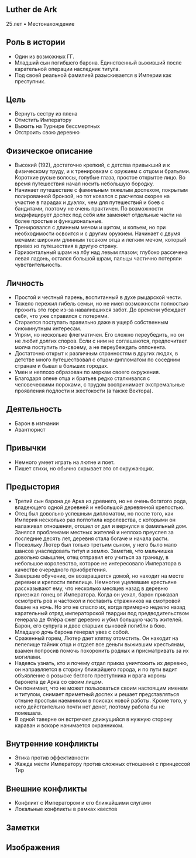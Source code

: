 ## Luther de Ark

25 лет • Местонахождение

## Роль в истории

* Один из возможных ГГ.
* Младший сын погибшего барона. Единственный выживший после карательной операции наследник титула.
* Под своей реальной фамилией разыскивается в Империи как преступник.

## Цель

* Вернуть сестру из плена
* Отмстить Императору
* Выжить на Турнире бессмертных
* Отстроить свою деревню

## Физическое описание

* Высокий (192), достаточно крепкий, с детства привыкший и к физическому труду, и к тренировкам с оружием с отцом и братьями. Короткие русые волосы, голубые глаза, простое открытое лицо. Во время путешествия начал носить небольшую бородку.
* Начинает путешествие с фамильным тяжелым доспехом, покрытым полированной бронзой, но тот ковался с расчетом скорее на участие в парадах и дуэлях, чем для путешествий и боев с бандитами, поэтому не очень практичен. По возможности модифицирует доспех под себя или заменяет отдельные части на более простые и функциональные.
* Тренировался с длинным мечом и щитом, и копьем, но при необходимости освоится и с другим оружием. Начинает с двумя мечами: широким длинным тесаком отца и легким мечом, который привез из путешествия в другую страну.
* Горизонтальный шрам на лбу над левым глазом; глубоко рассечена левая ладонь, остался большой шрам, пальцы частично потеряли чувствительность.

## Личность

* Простой и честный парень, воспитанный в духе рыцарской чести.
* Тяжело пережил гибель семьи, но не имел возможности полностью прожить это горе из-за навалившихся забот. До времени убеждает себя, что уже справился с потерями.
* Старается поступать правильно даже в ущерб собственным сиюминутным интересам.
* Упрям, но несколько флегматичен. Его сложно переубедить, но он не любит долгих споров. Если с ним не соглашаются, предпочитает молча поступить по-своему, а не переубеждать оппонента.
* Достаточно открыт к различным странностям в других людях, в детстве много путешествовал с отцом-дипломатом по соседним странам и бывал в больших городах.
* Умен и неплохо образован по меркам своего окружения.
* Благодаря опеке отца и братьев редко сталкивался с человеческими пороками, с трудом воспринимает экстремальные проявления подлости и жестокости (а также Вектора).

## Деятельность

* Барон в изгнании
* Авантюрист

## Привычки

* Немного умеет играть на лютне и поет.
* Пишет стихи, но обычно скрывает это от окружающих.

## Предыстория

* Третий сын барона де Арка из древнего, но не очень богатого рода, владеющего одной деревней и небольшой деревянной крепостью.
* Отец был довольно успешным дипломатом, но после того, как Империя несколько раз поглотила королевства, с которыми он налаживал отношения, отошел от дел и вернулся в фамильный дом. Занялся проблемами местных жителей и неплохо преуспел за последние десять лет, деревня стала богаче и начала расти.
* Поскольку Лютер был только третьим сыном, у него было мало шансов унаследовать титул и землю. Заметив, что мальчишка довольно смышлен, отец отправил его учиться за границу, в небольшое королевство, которое не интересовало Императора в качестве очередного приобретения.
* Завершив обучение, он возвращается домой, но находит на месте деревни и крепости пепелище. Немногие уцелевшие крестьяне рассказывают ему, что несколько месяцев назад в деревню приезжал гонец от Императора. Когда он уехал, барон приказал осмотреть ров и частокол и поставить стражников на смотровой башне на ночь. Но это не спасло их, когда примерно неделю назад карательный отряд императорской гвардии под предводительством генерала де Флёра сжег деревню и убил большую часть жителей. Барон, его супруга и двое старших сыновей погибли в бою. Младшую дочь барона генерал увез с собой.
* Сраженный горем, Лютер дает клятву отомстить. Он находит на пепелище тайник отца и отдает все деньги выжившим крестьянам, взамен попросив помочь похоронить родных и присматривать за их могилами.
* Надеясь узнать, кто и почему отдал приказ уничтожить их деревню, он направляется в сторону ближайшего города, и по пути видит объявление о розыске беглого преступника и врага короны баронета де Арка со своим лицом.
* Он понимает, что не может пользоваться своим настоящим именем и титулом, снимает приметный доспех и решает представляться отныне простым наемником в поисках новой работы. Кроме того, у него действительно почти нет денег, поэтому работа бы не помешала.
* В одной таверне он встречает движущийся в нужную сторону караван и вскоре нанимается охранником.

## Внутренние конфликты

* Этика против эффективности
* Жажда мести Императору против сложных отношений с принцессой Тир

## Внешние конфликты

* Конфликт с Императором и его ближайшими слугами
* Локальные конфликты в рамках квестов

## Заметки


## Изображения
